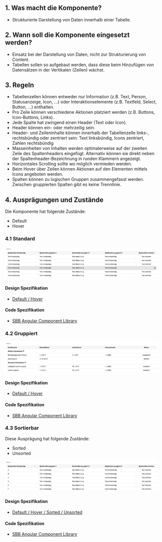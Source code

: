 ## 1. Was macht die Komponente?
* Strukturierte Darstellung von Daten innerhalb einer Tabelle.


## 2. Wann soll die Komponente eingesetzt werden?
* Einsatz bei der Darstellung von Daten, nicht zur Strukturierung von Content.
* Tabellen sollen so aufgebaut werden, dass diese beim Hinzufügen von Datensätzen in der Vertikalen (Zeilen) wächst.


## 3. Regeln
* Tabellenzellen können entweder nur Information (z.B. Text, Person, Statusanzeige, Icon, ...) oder Interaktionselemente (z.B. Textfeld, Select, Button, ...) enthalten.
* Pro Zeile können verschiedene Aktionen platziert werden (z.B. Buttons, Icon-Buttons, Links).
* Jede Spalte hat zwingend einen Header (Text oder Icon).
* Header können ein- oder mehrzeilig sein.
* Header- und Zeileninhalte können innerhalb der Tabellenzelle links-, rechtsbündig oder zentriert sein: Text linksbündig, Icons zentriert, Zahlen rechtsbündig
* Masseinheiten von Inhalten werden optimalerweise auf der zweiten Zeile des Spaltenheaders eingefügt. Alternativ können sie direkt neben der Spaltenheader-Bezeichnung in runden Klammern angezeigt.
* Horizontales Scrolling sollte wo möglich vermieden werden.
* Beim Hover über Zeilen können Aktionen auf den Elementen mittels Icons angeboten werden.
* Spalten können zu logischen Gruppen zusammengefasst werden. Zwischen gruppierten Spalten gibt es keine Trennlinie.


## 4. Ausprägungen und Zustände
Die Komponente hat folgende Zustände:
* Default
* Hover

### 4.1 Standard
![Darstellung der Komponente Tabelle in der Standard Ausprägung](https://raw.githubusercontent.com/sbb-design-systems/design-system-webapp-documentation/master/documentation/components/table/images/table_default.png 'class: image')

#### Design Spezifikation
* [Default / Hover](https://www.sketch.com/s/271524a1-2f86-4c84-9491-671e5ccd927f/a/VPJjLr#Inspector)

#### Code Spezifikation
* [SBB Angular Component Library](https://sbb-angular.app.sbb.ch/business/components/table)

### 4.2 Gruppiert
![Darstellung der Komponente Tabelle mit gruppierten Inhalten](https://raw.githubusercontent.com/sbb-design-systems/design-system-webapp-documentation/master/documentation/components/table/images/table_grouped.png 'class: image')

#### Design Spezifikation
* [Default / Hover](https://www.sketch.com/s/271524a1-2f86-4c84-9491-671e5ccd927f/a/Yze49Z#Inspector)

#### Code Spezifikation
* [SBB Angular Component Library](https://sbb-angular.app.sbb.ch/business/components/table)

### 4.3 Sortierbar
Diese Ausprägung hat folgende Zustände:
* Sorted
* Unsorted

![Darstellung der Komponente Tabelle mit Sortierung](https://raw.githubusercontent.com/sbb-design-systems/design-system-webapp-documentation/master/documentation/components/table/images/table_sortable.png 'class: image')

#### Design Spezifikation
* [Default / Hover / Sorted / Unsorted](https://www.sketch.com/s/271524a1-2f86-4c84-9491-671e5ccd927f/a/K17VlA#Inspector)

#### Code Spezifikation
* [SBB Angular Component Library](https://sbb-angular.app.sbb.ch/business/components/table)

